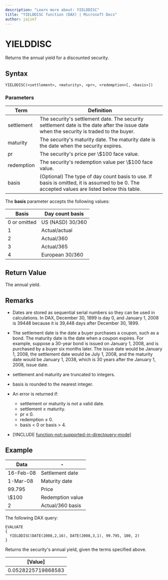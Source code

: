 ```yaml
---
description: "Learn more about: YIELDDISC"
title: "YIELDDISC function (DAX) | Microsoft Docs"
author: jajin7
---
```


# YIELDDISC

Returns the annual yield for a discounted security.

## Syntax

```dax
YIELDDISC(<settlement>, <maturity>, <pr>, <redemption>[, <basis>])
```

### Parameters

|Term|Definition|  
|--------|--------------|  
|settlement|The security's settlement date. The security settlement date is the date after the issue date when the security is traded to the buyer.|
|maturity|The security's maturity date. The maturity date is the date when the security expires.|
|pr|The security's price per \\$100 face value.|
|redemption|The security's redemption value per \\$100 face value.|
|basis|(Optional) The type of day count basis to use. If basis is omitted, it is assumed to be 0. The accepted values are listed below this table.|

The **basis** parameter accepts the following values:

| **Basis**    | **Day count basis** |
| ------------ | ------------------- |
| 0 or omitted | US (NASD) 30/360    |
| 1            | Actual/actual       |
| 2            | Actual/360          |
| 3            | Actual/365          |
| 4            | European 30/360     |

## Return Value

The annual yield.

## Remarks

- Dates are stored as sequential serial numbers so they can be used in calculations. In DAX, December 30, 1899 is day 0, and January 1, 2008 is 39448 because it is 39,448 days after December 30, 1899.

- The settlement date is the date a buyer purchases a coupon, such as a bond. The maturity date is the date when a coupon expires. For example, suppose a 30-year bond is issued on January 1, 2008, and is purchased by a buyer six months later. The issue date would be January 1, 2008, the settlement date would be July 1, 2008, and the maturity date would be January 1, 2038, which is 30 years after the January 1, 2008, issue date.

- settlement and maturity are truncated to integers.

- basis is rounded to the nearest integer.

- An error is returned if:
  - settlement or maturity is not a valid date.
  - settlement ≥ maturity.
  - pr ≤ 0.
  - redemption ≤ 0.
  - basis < 0 or basis > 4.

- [!INCLUDE [function-not-supported-in-directquery-mode](includes/function-not-supported-in-directquery-mode.md)]

## Example

| **Data**  |        -          |
| --------- | ---------------- |
| 16-Feb-08 | Settlement date  |
| 1-Mar-08  | Maturity date    |
| 99.795    | Price            |
| \\$100      | Redemption value |
| 2         | Actual/360 basis |

The following DAX query:

```dax
EVALUATE
{
  YIELDDISC(DATE(2008,2,16), DATE(2008,3,1), 99.795, 100, 2)
}
```

Returns the security's annual yield, given the terms specified above.

| **[Value]**      |
| ------------------ |
| 0.0528225719868583 |
